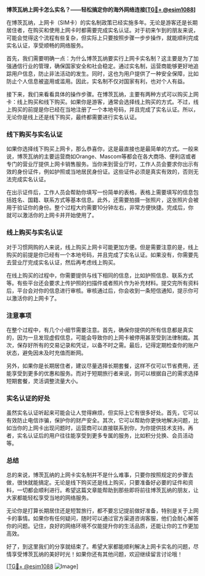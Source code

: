**博茨瓦纳上网卡怎么实名？——轻松搞定你的海外网络连接[[TG💪+ @esim1088](https://t.me/s/esim1088)]**

在博茨瓦纳，上网卡（SIM卡）的实名制政策已经实施多年。无论是游客还是长期居住者，在购买和使用上网卡时都需要完成实名认证。对于初来乍到的朋友来说，可能会觉得这个流程有些复杂，但实际上只要按照步骤一步步操作，就能顺利完成实名认证，享受顺畅的网络服务。

首先，我们需要明确一点：为什么博茨瓦纳要实行上网卡实名制？这主要是为了加强通信行业的管理，确保国家安全和社会稳定。通过实名制，运营商能够更好地追踪用户信息，防止非法活动的发生。同时，这也为用户提供了一种安全保障，比如防止个人信息被盗用或滥用。因此，实名制不仅对国家有利，也对个人有益。

接下来，我们来看看具体的操作步骤。在博茨瓦纳，主要有两种方式可以购买上网卡：线上购买和线下购买。如果你是游客，通常会选择线上购买的方式。不过，线上购买的前提是你已经在当地注册了一个本地号码，并且完成了实名认证。所以，无论你是线上还是线下购买，最终都需要进行实名认证。

### 线下购买与实名认证

如果你选择线下购买上网卡，那么恭喜你，这是最直接也是最简单的方式。一般来说，博茨瓦纳的主要运营商如Orange、Mascom等都会在各大商场、便利店或者专门的营业厅提供上网卡销售服务。当你来到营业厅时，工作人员会要求你出示有效的身份证件，例如护照或当地居民身份证。这些证件必须是真实有效的，否则无法完成实名认证。

在出示证件后，工作人员会帮助你填写一份简单的表格，表格上需要填写的信息包括姓名、国籍、联系方式等基本信息。此外，还需要拍摄一张照片，这张照片会被用于验证你的身份。整个过程大约需要10分钟左右，非常方便快捷。完成后，你就可以激活你的上网卡并开始使用了。

### 线上购买与实名认证

对于习惯网购的人来说，线上购买上网卡可能更加方便。但是需要注意的是，线上购买的前提是你已经有一个本地号码，并且完成了实名认证。如果没有，你需要先去营业厅完成实名认证，然后再考虑线上购买。

在线上购买的过程中，你需要提供与线下相同的信息，比如护照信息、联系方式等。有些平台还会要求上传护照的扫描件或者照片作为补充材料。提交完所有资料后，平台会对你的信息进行审核。审核通过后，你会收到一条短信通知，提示你可以激活你的上网卡了。

### 注意事项

在整个过程中，有几个小细节需要注意。首先，确保你提供的所有信息都是真实的，因为一旦发现虚假信息，可能会导致你的上网卡被停用甚至受到法律制裁。其次，保存好所有的交易记录和凭证，以备不时之需。最后，记得定期检查你的账户状态，避免因未及时充值而断网。

另外，如果你是长期居住者，建议尽量选择长期套餐，这样不仅可以节省费用，还能享受到更多的优惠和服务。而对于短期旅行者来说，则可以根据自己的需求选择短期套餐，灵活调整流量大小。

### 实名认证的好处

虽然实名认证听起来可能会让人觉得麻烦，但实际上它有很多好处。首先，它可以有效防止电信诈骗，保护你的财产安全。其次，它可以帮助你更快地解决问题，比如当你的上网卡出现问题时，运营商可以直接联系到你，为你提供技术支持。再者，实名认证后的用户往往能享受到更多专属的服务，比如积分兑换、会员活动等。

### 总结

总的来说，博茨瓦纳的上网卡实名制并不是什么难事，只要你按照规定的步骤去做，很快就能搞定。无论是线下购买还是线上购买，只要准备好必要的证件和资料，一切都会顺利进行。希望这篇文章能帮助到那些即将前往博茨瓦纳的朋友，让大家都能轻松享受当地的网络服务。

无论你是打算长期居住还是短暂旅行，都不要忘记提前做好准备，特别是关于上网卡的事情。如果你有任何疑问，随时可以通过官方渠道咨询客服，他们会耐心解答你的问题。记住，良好的网络环境不仅能提升你的生活品质，还能让你的工作更加高效。

好了，到这里我们的分享就结束了。希望大家都能顺利解决上网卡实名的问题，尽情享受博茨瓦纳的美好时光！如果你还有其他问题，欢迎继续留言讨论哦！

[[TG💪+ @esim1088](https://t.me/s/esim1088) ![Image](https://i.postimg.cc/4NQfJmqS/Snipaste-2025-05-13-00-14-12.png)]
